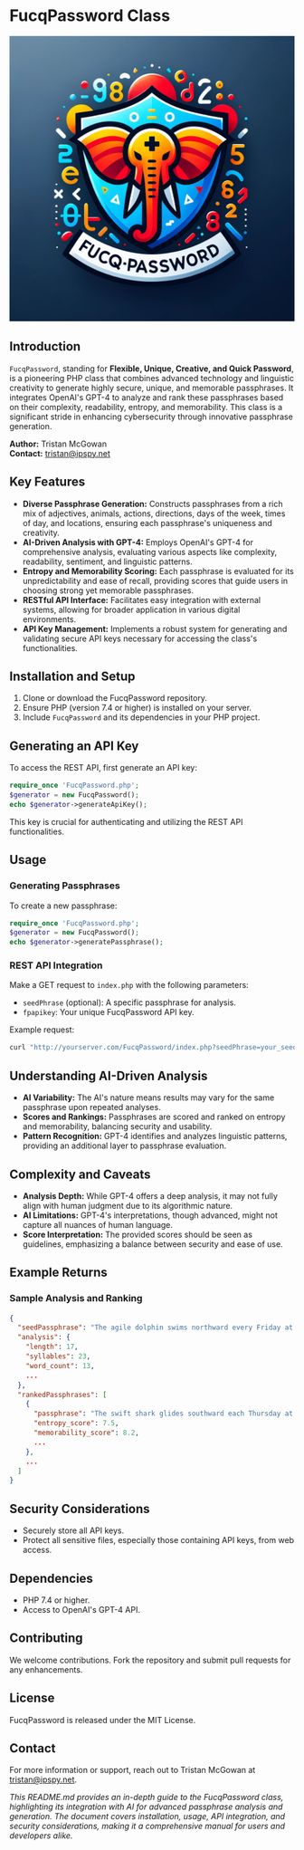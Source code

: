 # FucqPassword Class

 ![FUCQPassword Logo](FucqPassword-logo.png)

## Introduction
`FucqPassword`, standing for **Flexible, Unique, Creative, and Quick Password**, is a pioneering PHP class that combines advanced technology and linguistic creativity to generate highly secure, unique, and memorable passphrases. It integrates OpenAI's GPT-4 to analyze and rank these passphrases based on their complexity, readability, entropy, and memorability. This class is a significant stride in enhancing cybersecurity through innovative passphrase generation.

**Author:** Tristan McGowan  
**Contact:** tristan@ipspy.net

## Key Features
- **Diverse Passphrase Generation:** Constructs passphrases from a rich mix of adjectives, animals, actions, directions, days of the week, times of day, and locations, ensuring each passphrase's uniqueness and creativity.
- **AI-Driven Analysis with GPT-4:** Employs OpenAI's GPT-4 for comprehensive analysis, evaluating various aspects like complexity, readability, sentiment, and linguistic patterns.
- **Entropy and Memorability Scoring:** Each passphrase is evaluated for its unpredictability and ease of recall, providing scores that guide users in choosing strong yet memorable passphrases.
- **RESTful API Interface:** Facilitates easy integration with external systems, allowing for broader application in various digital environments.
- **API Key Management:** Implements a robust system for generating and validating secure API keys necessary for accessing the class's functionalities.

## Installation and Setup
1. Clone or download the FucqPassword repository.
2. Ensure PHP (version 7.4 or higher) is installed on your server.
3. Include `FucqPassword` and its dependencies in your PHP project.

## Generating an API Key
To access the REST API, first generate an API key:
```php
require_once 'FucqPassword.php';
$generator = new FucqPassword();
echo $generator->generateApiKey();
```
This key is crucial for authenticating and utilizing the REST API functionalities.

## Usage

### Generating Passphrases
To create a new passphrase:
```php
require_once 'FucqPassword.php';
$generator = new FucqPassword();
echo $generator->generatePassphrase();
```

### REST API Integration
Make a GET request to `index.php` with the following parameters:
- `seedPhrase` (optional): A specific passphrase for analysis.
- `fpapikey`: Your unique FucqPassword API key.

Example request:
```bash
curl "http://yourserver.com/FucqPassword/index.php?seedPhrase=your_seed_phrase&fpapikey=your_api_key"
```

## Understanding AI-Driven Analysis
- **AI Variability:** The AI's nature means results may vary for the same passphrase upon repeated analyses.
- **Scores and Rankings:** Passphrases are scored and ranked on entropy and memorability, balancing security and usability.
- **Pattern Recognition:** GPT-4 identifies and analyzes linguistic patterns, providing an additional layer to passphrase evaluation.

## Complexity and Caveats
- **Analysis Depth:** While GPT-4 offers a deep analysis, it may not fully align with human judgment due to its algorithmic nature.
- **AI Limitations:** GPT-4's interpretations, though advanced, might not capture all nuances of human language.
- **Score Interpretation:** The provided scores should be seen as guidelines, emphasizing a balance between security and ease of use.

## Example Returns
### Sample Analysis and Ranking
```json
{
  "seedPassphrase": "The agile dolphin swims northward every Friday at dawn to explore the castle.",
  "analysis": {
    "length": 17,
    "syllables": 23,
    "word_count": 13,
    ...
  },
  "rankedPassphrases": [
    {
      "passphrase": "The swift shark glides southward each Thursday at dusk to discover the fortress.",
      "entropy_score": 7.5,
      "memorability_score": 8.2,
      ...
    },
    ...
  ]
}
```

## Security Considerations
- Securely store all API keys.
- Protect all sensitive files, especially those containing API keys, from web access.

## Dependencies
- PHP 7.4 or higher.
- Access to OpenAI's GPT-4 API.

## Contributing
We welcome contributions. Fork the repository and submit pull requests for any enhancements.

## License
FucqPassword is released under the MIT License.

## Contact
For more information or support, reach out to Tristan McGowan at tristan@ipspy.net.

*This README.md provides an in-depth guide to the FucqPassword class, highlighting its integration with AI for advanced passphrase analysis and generation. The document covers installation, usage, API integration, and security considerations, making it a comprehensive manual for users and developers alike.*
